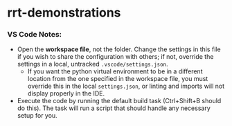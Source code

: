 # rrt-demonstrations

### VS Code Notes:
- Open the **workspace file**, not the folder. Change the settings in this file if you wish to share the configuration with others; if not, override the settings in a local, untracked `.vscode/settings.json`. 
    - If you want the python virtual environment to be in a different location from the one specified in the workspace file, you must override this in the local `settings.json`, or linting and imports will not display properly in the IDE.
- Execute the code by running the default build task (Ctrl+Shift+B should do this). The task will run a script that should handle any necessary setup for you. 